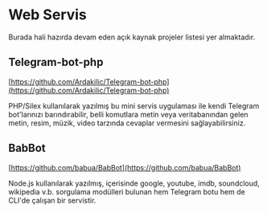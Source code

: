 # Web Servis

Burada hali hazırda devam eden açık kaynak projeler listesi yer almaktadır.

## Telegram-bot-php

[https://github.com/Ardakilic/Telegram-bot-php](https://github.com/Ardakilic/Telegram-bot-php)

PHP/Silex kullanılarak yazılmış bu mini servis uygulaması ile kendi Telegram bot'larınızı barındırabilir, belli komutlara metin veya veritabanından gelen metin, resim, müzik, video tarzında cevaplar vermesini sağlayabilirsiniz.

## BabBot

[https://github.com/babua/BabBot](https://github.com/babua/BabBot)

Node.js kullanılarak yazılmış, içerisinde google, youtube, imdb, soundcloud, wikipedia v.b. sorgulama modülleri bulunan hem Telegram botu hem de CLI'de çalışan bir servistir.

